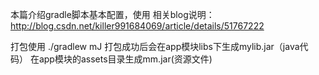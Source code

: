 本篇介绍gradle脚本基本配置，使用
相关blog说明：http://blog.csdn.net/killer991684069/article/details/51767222

打包使用 ./gradlew mJ
打包成功后会在app模块libs下生成mylib.jar（java代码） 在app模块的assets目录生成mm.jar(资源文件)